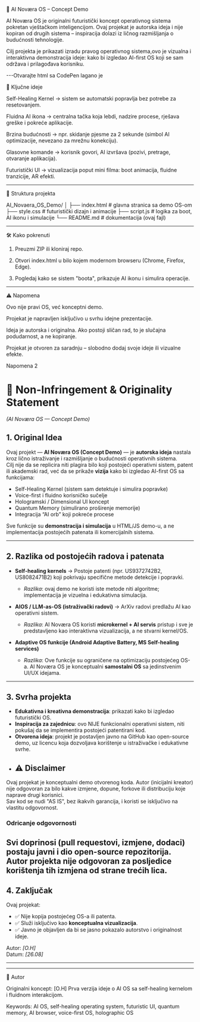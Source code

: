 🌌 AI Noværa OS – Concept Demo

AI Noværa OS je originalni futuristički koncept operativnog sistema pokretan vještačkom inteligencijom.
Ovaj projekat je autorska ideja i nije kopiran od drugih sistema – inspiracija dolazi iz ličnog razmišljanja o budućnosti tehnologije.

Cilj projekta je prikazati izradu pravog operativnog sistema,ovo je vizualna i interaktivna demonstracija ideje: kako bi izgledao AI-first OS koji se sam održava i prilagođava korisniku.


---Otvarajte html sa CodePen lagano je

🚀 Ključne ideje

Self-Healing Kernel → sistem se automatski popravlja bez potrebe za resetovanjem.

Fluidna AI ikona → centralna tačka koja lebdi, nadzire procese, rješava greške i pokreće aplikacije.

Brzina budućnosti → npr. skidanje pjesme za 2 sekunde (simbol AI optimizacije, nevezano za mrežnu konekciju).

Glasovne komande → korisnik govori, AI izvršava (pozivi, pretrage, otvaranje aplikacija).

Futuristički UI → vizualizacija poput mini filma: boot animacija, fluidne tranzicije, AR efekti.



---

📂 Struktura projekta

AI_Novaera_OS_Demo/
│
├── index.html   # glavna stranica sa demo OS-om
├── style.css    # futuristički dizajn i animacije
├── script.js    # logika za boot, AI ikonu i simulacije
└── README.md    # dokumentacija (ovaj fajl)


---

🛠️ Kako pokrenuti

1. Preuzmi ZIP ili kloniraj repo.


2. Otvori index.html u bilo kojem modernom browseru (Chrome, Firefox, Edge).


3. Pogledaj kako se sistem "boota", prikazuje AI ikonu i simulira operacije.




---

⚠️ Napomena

Ovo nije pravi OS, već konceptni demo.

Projekat je napravljen isključivo u svrhu idejne prezentacije.

Ideja je autorska i originalna. Ako postoji sličan rad, to je slučajna podudarnost, a ne kopiranje.

Projekat je otvoren za saradnju – slobodno dodaj svoje ideje ili vizualne efekte.

Napomena 2
# 📑 Non-Infringement & Originality Statement  
*(AI Noværa OS — Concept Demo)*

## 1. Original Idea
Ovaj projekt — **AI Noværa OS (Concept Demo)** — je **autorska ideja** nastala kroz lično istraživanje i razmišljanje o budućnosti operativnih sistema.  
Cilj nije da se replicira niti plagira bilo koji postojeći operativni sistem, patent ili akademski rad, već da se prikaže **vizija** kako bi izgledao AI-first OS sa funkcijama:

- Self-Healing Kernel (sistem sam detektuje i simulira popravke)  
- Voice-first i fluidno korisničko sučelje  
- Hologramski / Dimensional UI koncept  
- Quantum Memory (simulirano proširenje memorije)  
- Integracija “AI orb” koji pokreće procese  

Sve funkcije su **demonstracija i simulacija** u HTML/JS demo-u, a ne implementacija postojećih patenata ili komercijalnih sistema.

---

## 2. Razlika od postojećih radova i patenata
- **Self-healing kernels** → Postoje patenti (npr. US9372742B2, US8082471B2) koji pokrivaju specifične metode detekcije i popravki.  
  - *Razlika*: ovaj demo ne koristi iste metode niti algoritme; implementacija je vizuelna i edukativna simulacija.  

- **AIOS / LLM-as-OS (istraživački radovi)** → ArXiv radovi predlažu AI kao operativni sistem.  
  - *Razlika*: AI Noværa OS koristi **microkernel + AI servis** pristup i sve je predstavljeno kao interaktivna vizualizacija, a ne stvarni kernel/OS.  

- **Adaptive OS funkcije (Android Adaptive Battery, MS Self-healing services)**  
  - *Razlika*: Ove funkcije su ograničene na optimizaciju postojećeg OS-a. AI Noværa OS je konceptualni **samostalni OS** sa jedinstvenim UI/UX idejama.  

---

## 3. Svrha projekta
- **Edukativna i kreativna demonstracija**: prikazati kako bi izgledao futuristički OS.  
- **Inspiracija za zajednicu**: ovo NIJE funkcionalni operativni sistem, niti pokušaj da se implementira postojeći patentirani kod.  
- **Otvorena ideja**: projekt je postavljen javno na GitHub kao open-source demo, uz licencu koja dozvoljava korištenje u istraživačke i edukativne svrhe.
- ## ⚠️ Disclaimer

Ovaj projekat je konceptualni demo otvorenog koda. Autor (inicijalni kreator) nije odgovoran za bilo kakve izmjene, dopune, forkove ili distribuciju koje naprave drugi korisnici.  
Sav kod se nudi "AS IS", bez ikakvih garancija, i koristi se isključivo na vlastitu odgovornost.

### Odricanje odgovornosti

Svi doprinosi (pull requestovi, izmjene, dodaci) postaju javni i dio open-source repozitorija.  
Autor projekta nije odgovoran za posljedice korištenja tih izmjena od strane trećih lica.
---

## 4. Zaključak
Ovaj projekat:  
- ✅ Nije kopija postojećeg OS-a ili patenta.  
- ✅ Služi isključivo kao **konceptualna vizualizacija**.  
- ✅ Javno je objavljen da bi se jasno pokazalo autorstvo i originalnost ideje.  

Autor: *[O.H]*  
Datum: *[26.08]*

---





---

👤 Autor

Originalni koncept: [O.H]
Prva verzija ideje o AI OS sa self-healing kernelom i fluidnom interakcijom.

Keywords: AI OS, self-healing operating system, futuristic UI, quantum memory, AI browser, voice-first OS, holographic OS

